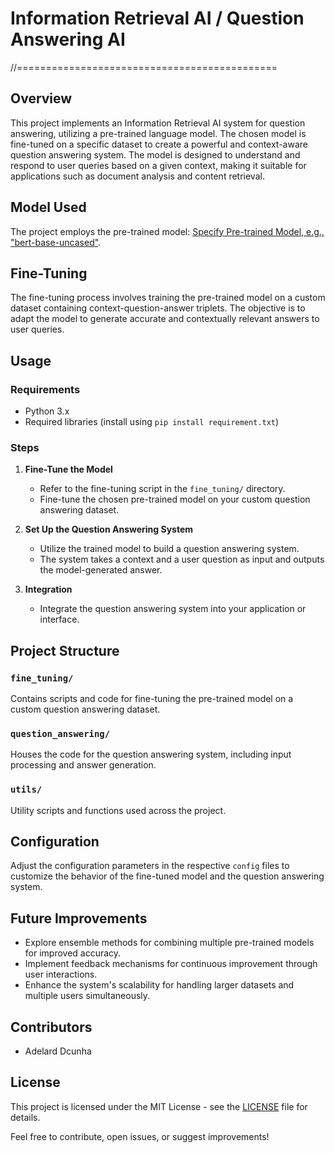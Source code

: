 # Information Retrieval AI / Question Answering AI
//=============================================
## Overview
This project implements an Information Retrieval AI system for question answering, utilizing a pre-trained language model. The chosen model is fine-tuned on a specific dataset to create a powerful and context-aware question answering system. The model is designed to understand and respond to user queries based on a given context, making it suitable for applications such as document analysis and content retrieval.

## Model Used
The project employs the pre-trained model: [Specify Pre-trained Model, e.g., "bert-base-uncased"](https://huggingface.co/models).

## Fine-Tuning
The fine-tuning process involves training the pre-trained model on a custom dataset containing context-question-answer triplets. The objective is to adapt the model to generate accurate and contextually relevant answers to user queries.

## Usage

### Requirements
- Python 3.x
- Required libraries (install using `pip install requirement.txt`)

### Steps
1. **Fine-Tune the Model**
   - Refer to the fine-tuning script in the `fine_tuning/` directory.
   - Fine-tune the chosen pre-trained model on your custom question answering dataset.

2. **Set Up the Question Answering System**
   - Utilize the trained model to build a question answering system.
   - The system takes a context and a user question as input and outputs the model-generated answer.

3. **Integration**
   - Integrate the question answering system into your application or interface.

## Project Structure

### `fine_tuning/`
Contains scripts and code for fine-tuning the pre-trained model on a custom question answering dataset.

### `question_answering/`
Houses the code for the question answering system, including input processing and answer generation.

### `utils/`
Utility scripts and functions used across the project.

## Configuration
Adjust the configuration parameters in the respective `config` files to customize the behavior of the fine-tuned model and the question answering system.

## Future Improvements
- Explore ensemble methods for combining multiple pre-trained models for improved accuracy.
- Implement feedback mechanisms for continuous improvement through user interactions.
- Enhance the system's scalability for handling larger datasets and multiple users simultaneously.

## Contributors
- Adelard Dcunha

## License
This project is licensed under the MIT License - see the [LICENSE](LICENSE) file for details.

Feel free to contribute, open issues, or suggest improvements!